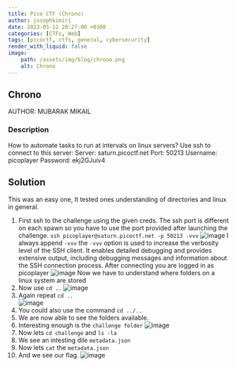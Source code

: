 ```yaml
---
title: Pico CTF (Chrono)
author: josephkimiri
date: 2023-05-12 20:27:00 +0300
categories: [CTFs, Web]
tags: [picoctf, ctfs, general, cybersecurity]
render_with_liquid: false
image: 
    path: /assets/img/blog/chrono.png
    alt: Chrono
---
```


## Chrono

AUTHOR: MUBARAK MIKAIL

### Description
How to automate tasks to run at intervals on linux servers?
Use ssh to connect to this server:
Server: saturn.picoctf.net
Port: 50213
Username: picoplayer 
Password: ekj2GJuiv4

## Solution
This was an easy one, It tested ones understanding of directories and linux in general.

1. First ssh to the challenge using the given creds. The ssh port is different on each spawn so 
you have to use the port provided after launching the challenge.
`ssh picoplayer@saturn.picoctf.net -p 50213 -vvv`
![image](https://user-images.githubusercontent.com/98275198/237017598-3802ad04-aab6-4212-9a1c-242e7841bf2c.png)
I always append `-vvv` the `-vvv` option is used to increase the verbosity level of the SSH client. It enables detailed debugging and provides extensive output, including debugging messages and information about the SSH connection process.
After connecting you are logged in as picoplayer
![image](https://user-images.githubusercontent.com/98275198/237012238-dd299deb-9557-4fb2-9ce7-fc77b4860230.png)
Now we have to understand where folders on a linux system are stored
2. Now use `cd ..` 
![image](https://user-images.githubusercontent.com/98275198/237013287-2fcaac49-8498-4182-bd7e-a520f23142b6.png)
3. Again repeat `cd ..`  
![image](https://user-images.githubusercontent.com/98275198/237013484-b4a47e20-8b6d-4cf2-afc6-af211661bf08.png)
4. You could also use the command `cd ../..`
5. We are now able to see the folders available.
6. Interesting enough is the `challenge folder` 
![image](https://user-images.githubusercontent.com/98275198/237013913-f8ea219b-0393-4e34-9eb2-3c9e84798fe3.png)
7. Now lets `cd challenge` and `ls -la`
8. We see an intesting dile `metadata.json`
9. Now lets `cat` the `metadata.json`
10. And we see our flag.
![image](https://user-images.githubusercontent.com/98275198/237018423-16cef8a9-f0c8-4c78-8ee0-f86681883543.png)

